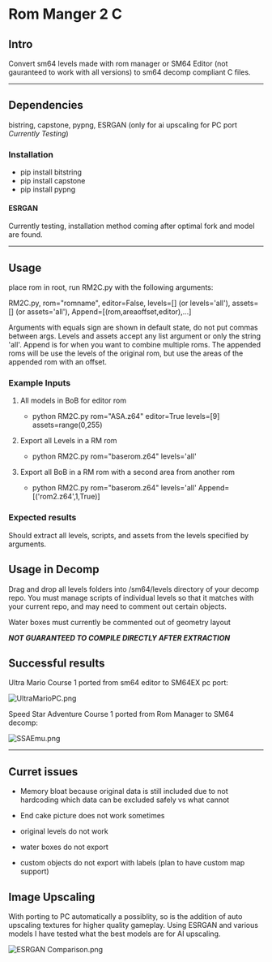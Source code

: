 # Rom Manger 2 C

## Intro

Convert sm64 levels made with rom manager or SM64 Editor (not gauranteed to work with all versions) to sm64 decomp compliant C files.

------------------------------------------------------------------

## Dependencies

bistring, capstone, pypng, ESRGAN (only for ai upscaling for PC port *Currently Testing*)

### Installation

* pip install bitstring
* pip install capstone
* pip install pypng

#### ESRGAN
Currently testing, installation method coming after optimal fork and model are found.

------------------------------------------------------------------

## Usage

place rom in root, run RM2C.py with the following arguments:

RM2C.py, rom="romname", editor=False, levels=[] (or levels='all'), assets=[] (or assets='all'), Append=[(rom,areaoffset,editor),...]

Arguments with equals sign are shown in default state, do not put commas between args.
Levels and assets accept any list argument or only the string 'all'. Append is for when you want to combine multiple roms. The appended roms will be use the levels of the original rom, but use the areas of the appended rom with an offset.


### Example Inputs

1. All models in BoB for editor rom
	* python RM2C.py rom="ASA.z64" editor=True levels=[9] assets=range(0,255)


2. Export all Levels in a RM rom
	* python RM2C.py rom="baserom.z64" levels='all'

3. Export all BoB in a RM rom with a second area from another rom
	* python RM2C.py rom="baserom.z64" levels='all' Append=[('rom2.z64',1,True)]

### Expected results
Should extract all levels, scripts, and assets from the levels specified by arguments.

## Usage in Decomp
Drag and drop all levels folders into /sm64/levels directory of your decomp repo.
You must manage scripts of individual levels so that it matches with your current
repo, and may need to comment out certain objects.

Water boxes must currently be commented out of geometry layout

***NOT GUARANTEED TO COMPILE DIRECTLY AFTER EXTRACTION***

## Successful results
Ultra Mario Course 1 ported from sm64 editor to SM64EX pc port:

![UltraMarioPC.png](https://gitlab.com/scuttlebugraiser/rom-manger-2-c/-/raw/master/UltraMarioPC.png)

Speed Star Adventure Course 1 ported from Rom Manager to SM64 decomp:

![SSAEmu.png](https://gitlab.com/scuttlebugraiser/rom-manger-2-c/-/raw/master/SSAEmu.png)

------------------------------------------------------------------

## Curret issues

* Memory bloat because original data is still included due to not hardcoding which data can be excluded safely vs what cannot

* End cake picture does not work sometimes

* original levels do not work

* water boxes do not export

* custom objects do not export with labels (plan to have custom map support)

## Image Upscaling

With porting to PC automatically a possiblity, so is the addition of auto upscaling textures for higher quality gameplay. Using ESRGAN and various models I have tested what the best models are for AI upscaling.

![ESRGAN Comparison.png](https://gitlab.com/scuttlebugraiser/rom-manger-2-c/-/raw/master/Extra_Resources/ESRGAN_Comparison.png)